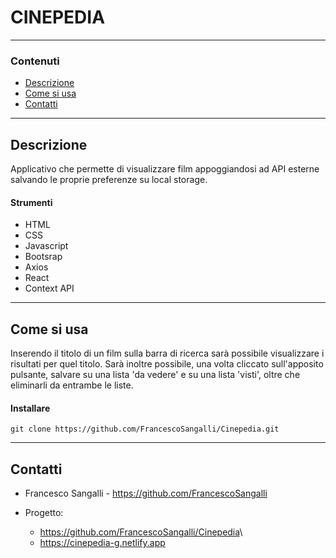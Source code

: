 # **CINEPEDIA**

---

### Contenuti

- [Descrizione](#descrizione)
- [Come si usa](#come-si-usa)
- [Contatti](#contatti)

---

## Descrizione

Applicativo che permette di visualizzare film appoggiandosi ad API esterne salvando le proprie preferenze su local storage.

#### Strumenti

- HTML
- CSS
- Javascript
- Bootsrap
- Axios
- React
- Context API

---

## Come si usa

Inserendo il titolo di un film sulla barra di ricerca sarà possibile visualizzare i risultati per quel titolo. Sarà inoltre possibile, una volta cliccato sull'apposito pulsante, salvare su una lista 'da vedere' e su una lista 'visti', oltre che eliminarli da entrambe le liste.

#### Installare

`git clone https://github.com/FrancescoSangalli/Cinepedia.git`

---

## Contatti

- Francesco Sangalli - <https://github.com/FrancescoSangalli>

- Progetto:
    * <https://github.com/FrancescoSangalli/Cinepedia>\
    * <https://cinepedia-g.netlify.app>
